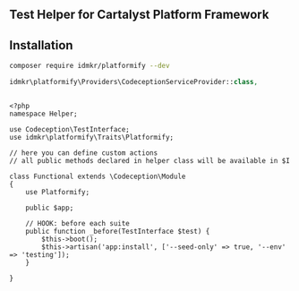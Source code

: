 ## Test Helper for Cartalyst Platform Framework

## Installation

```sh
composer require idmkr/platformify --dev
```

```php
idmkr\platformify\Providers\CodeceptionServiceProvider::class,
```

```use (tests\_support\Helper\Functional.php)

<?php
namespace Helper;

use Codeception\TestInterface;
use idmkr\platformify\Traits\Platformify;

// here you can define custom actions
// all public methods declared in helper class will be available in $I

class Functional extends \Codeception\Module
{
    use Platformify;

    public $app;

    // HOOK: before each suite
    public function _before(TestInterface $test) {
        $this->boot();
        $this->artisan('app:install', ['--seed-only' => true, '--env' => 'testing']);
    }

}

